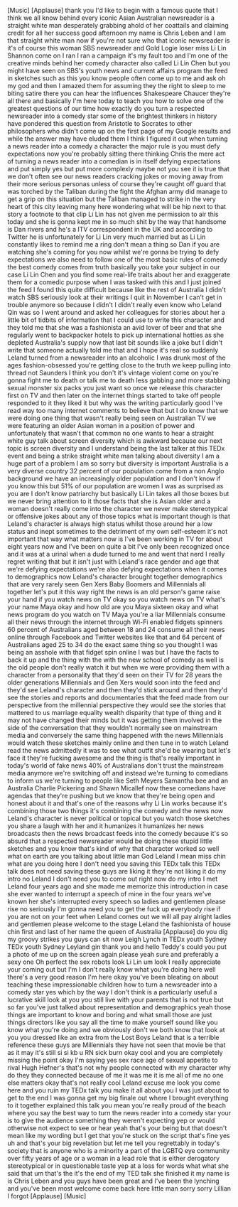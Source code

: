 
[Music]
[Applause]
thank you I&#39;d like to begin with a
famous quote that I think we all know
behind every iconic Asian Australian
newsreader is a straight white man
desperately grabbing ahold of her
coattails and claiming credit for all
her success good afternoon my name is
Chris Leben and I am that straight white
man now if you&#39;re not sure who that
iconic newsreader is it&#39;s of course this
woman SBS newsreader and Gold Logie
loser
miss Li Lin Shannon come on I ran I ran
a campaign it&#39;s my fault too and I&#39;m one
of the creative minds behind her comedy
character also called Li Lin Chen but
you might have seen on SBS&#39;s youth news
and current affairs program the feed in
sketches such as this you know people
often come up to me and ask oh my god
and then I amazed them for assuming they
the right to sleep to me biting satire
there you can hear the influences
Shakespeare Chaucer they&#39;re all there
and basically I&#39;m here today to teach
you how to solve one of the greatest
questions of our time how exactly do you
turn a respected newsreader into a
comedy star some of the brightest
thinkers in history have pondered this
question from Aristotle to Socrates to
other philosophers who didn&#39;t come up on
the first page of my Google results and
while the answer may have eluded them I
think I figured it out when turning a
news reader into a comedy a character
the major rule is you must defy
expectations
now you&#39;re probably sitting there
thinking Chris the mere act of turning a
news reader into a comedian is in itself
defying expectations and put simply yes
but put more complexly
maybe not you see it is true that we
don&#39;t often see our news readers
cracking jokes or moving away from their
more serious personas unless of course
they&#39;re caught off guard that was
torched by the Taliban during the fight
the Afghan army did manage to get a grip
on this situation but the Taliban
managed to strike in the very heart of
this city leaving many here wondering
what will be hip next to that story a
footnote to that clip Li Lin has not
given me permission to air this today
and she is gonna kept me in so much shit
by the way that handsome is Dan rivers
and he&#39;s a ITV correspondent in the UK
and according to Twitter he is
unfortunately for Li Lin very much
married but as Li Lin constantly likes
to remind me a ring don&#39;t mean a thing
so Dan if you are watching she&#39;s coming
for you now whilst we&#39;re gonna be trying
to defy expectations we also need to
follow one of the most basic rules of
comedy the best comedy comes from truth
basically you take your subject in our
case Li Lin Chen and you find some
real-life traits about her and
exaggerate them for a comedic purpose
when I was tasked with this and I just
joined the feed
I found this quite difficult because
like the rest of Australia I didn&#39;t
watch SBS
seriously look at their writings I quit
in November I can&#39;t get in trouble
anymore so because I didn&#39;t I didn&#39;t
really even know who Leland Qin was so I
went around and asked her colleagues for
stories about her a little bit of
tidbits of information that I could use
to write this character and they told me
that she was a fashionista an avid lover
of beer and that she regularly went to
backpacker hotels to pick up
international hotties as she depleted
Australia&#39;s supply now that last bit
sounds like a joke but I didn&#39;t write
that someone actually told me that and I
hope it&#39;s real so suddenly
Leland turned from a newsreader into an
alcoholic I was drunk
most of the ages fashion-obsessed you&#39;re
getting close to the truth we keep
pulling into thread not Saunders I think
you don&#39;t it&#39;s vintage violent come on
you&#39;re gonna fight me to death or talk
me to death
less gabbing and more stabbing sexual
monster six packs you just want
so once we release this character first
on TV and then later on the internet
things started to take off people
responded to it they liked it but why
was the writing particularly good I&#39;ve
read way too many internet comments to
believe that but I do know that we were
doing one thing that wasn&#39;t really being
seen on Australian TV we were featuring
an older Asian woman in a position of
power and unfortunately that wasn&#39;t that
common no one wants to hear a straight
white guy talk about screen diversity
which is awkward because our next topic
is screen diversity and I understand
being the last talker at this TEDx event
and being a strike straight white man
talking about diversity I am a huge part
of a problem I am so sorry but diversity
is important Australia is a very diverse
country 32 percent of our population
come from a non Anglo background we have
an increasingly older population and I
don&#39;t know if you know this but 51% of
our population are women I was as
surprised as you are
I don&#39;t know
patriarchy but basically Li Lin takes
all those boxes but we never bring
attention to it
those facts that she is Asian older and
a woman doesn&#39;t really come into the
character we never make stereotypical or
offensive jokes about any of those
topics what is important though is that
Leland&#39;s character is always high status
whilst those around her a low status and
inept sometimes to the detriment of my
own self-esteem
it&#39;s not important that way what matters
now is I&#39;ve been working in TV for about
eight years now and I&#39;ve been on quite a
bit I&#39;ve only been recognized once and
it was at a urinal
when a dude turned to me and went that
nerd
I really regret writing that but it
isn&#39;t just with Leland&#39;s race gender and
age that we&#39;re defying expectations
we&#39;re also defying expectations when it
comes to demographics now
Leland&#39;s character brought together
demographics that are very rarely seen
Gen Xers Baby Boomers and Millennials
all together let&#39;s put it this way right
the news is an old person&#39;s game raise
your hand if you watch news on TV okay
so you watch news on TV
what&#39;s your name Maya okay and how old
are you Maya sixteen okay and what news
program do you watch on TV Maya you&#39;re a
liar
Millennials consume all their news
through the internet through Wi-Fi
enabled fidgets spinners 60 percent of
Australians aged between 18 and 24
consume all their news online through
Facebook and Twitter websites like that
and 64 percent of Australians aged 25 to
34 do the exact same thing so you
thought I was being an asshole with that
fidget spin online
I was but I have the facts to back it up
and the thing with the with the new
school of comedy as well is the old
people don&#39;t really watch it but when we
were providing them with a character
from a personality that they&#39;d seen on
their TV for 28 years the older
generations Millennials and Gen Xers
would soon into the feed and they&#39;d see
Leland&#39;s character and then they&#39;d stick
around and then they&#39;d see the stories
and reports and documentaries that the
feed made from our perspective from the
millennial perspective they would see
the stories that mattered to us marriage
equality wealth disparity that type of
thing and it may not have changed their
minds but it was getting them involved
in the side of the conversation that
they wouldn&#39;t normally see on mainstream
media and conversely the same thing
happened with the news Millennials would
watch these sketches mainly online and
then tune in to watch Leland read the
news admittedly it was to see what
outfit she&#39;d be wearing but let&#39;s face
it they&#39;re fucking awesome and the thing
is that&#39;s really important in today&#39;s
world of fake news 40% of Australians
don&#39;t trust the mainstream media anymore
we&#39;re switching off and instead we&#39;re
turning to comedians to inform us we&#39;re
turning to people like Seth Meyers
Samantha bee and an Australia Charlie
Pickering and Shawn Micallef now these
comedians have agendas that they&#39;re
pushing but we know that they&#39;re being
open and
honest about it and that&#39;s one of the
reasons why Li Lin works because it&#39;s
combining those two things it&#39;s
combining the comedy and the news now
Leland&#39;s character is never political or
topical but you watch those sketches you
share a laugh with her and it humanizes
it humanizes her news broadcasts then
the news broadcast feeds into the comedy
because it&#39;s so absurd that a respected
newsreader would be doing these stupid
little sketches and you know that&#39;s kind
of why that character worked so well
what on earth are you talking about
little man God Leland I mean miss chin
what are you doing here I don&#39;t need you
saving this TEDx talk this TEDx talk
does not need saving these guys are
liking it they&#39;re not liking it do my
intro no Leland I don&#39;t need you to come
out right now
do my intro I met Leland four years ago
and she made me memorize this
introduction in case she ever wanted to
interrupt a speech of mine in the four
years we&#39;ve known her she&#39;s interrupted
every speech so ladies and gentlemen
please rise no seriously I&#39;m gonna need
you to get the fuck up
everybody rise if you are not on your
feet when Leland comes out we will all
pay alright ladies and gentlemen please
welcome to the stage Leland the
fashionista of house chin first and last
of her name the queen of Australia
[Applause]
do you dig my groovy strikes you guys
can sit now Leigh Lynch in TEDx youth
Sydney TEDx youth Sydney Leyland gin
thank you and hello
Teddy&#39;s could you put a photo of me up
on the screen again please yeah sure and
preferably a sexy one Oh perfect the sex
robots look Li Lin um look I really
appreciate your coming out but I&#39;m I
don&#39;t really know what you&#39;re doing here
well there&#39;s a very good reason I&#39;m here
okay
you&#39;ve been bleating on about teaching
these impressionable children how to
turn a newsreader
into a comedy star yes which by the way
I don&#39;t think is a particularly useful a
lucrative skill look at you
you still live with your parents that is
not true but so far you&#39;ve just talked
about representation and demographics
yeah those things are important to know
and boring
and what small those are just things
directors like you say all the time to
make yourself sound like you know what
you&#39;re doing and we obviously don&#39;t we
both know that look at you
you dressed like an extra from the Lost
Boys Leland that is a terrible reference
these guys are Millennials they have not
seen that movie be that as it may it&#39;s
still si si kb u RN sick burn okay cool
and you are completely missing the point
okay I&#39;m saying yes sex race age of
sexual appetite to rival Hugh Hefner&#39;s
that&#39;s not why people connected with my
character why do they they connected
because of me it was me it is me all of
me no one else matters okay that&#39;s not
really cool Leland excuse me look you
come here and you ruin my TEDx talk you
make it all about you I was just about
to get to the end I was gonna get my big
finale out where I brought everything to
it together explained this talk you mean
you&#39;re really proud of the beach where
you say the best way to turn the news
reader into a comedy star your is to
give the audience something they weren&#39;t
expecting yep
or would otherwise not expect to see or
hear yeah that&#39;s your being
but that doesn&#39;t mean like my wording
but I get that you&#39;re stuck on the
script that&#39;s fine yes
uh and that&#39;s your big revelation but
let me tell you regrettably in today&#39;s
society that is anyone who is a minority
a part of the LGBTQ eye community over
fifty years of age or a woman in a lead
role that is either derogatory
stereotypical or in questionable taste
yep at a loss for words what what she
said that um that&#39;s the it&#39;s the end of
my TED talk she finished it
my name is is Chris Leben and you guys
have been great and I&#39;ve been the
lynching and you&#39;ve been most welcome
come back here little man sorry sorry
Lillian I forgot
[Applause]
[Music]
